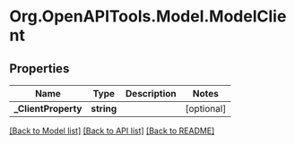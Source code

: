 # Org.OpenAPITools.Model.ModelClient

## Properties

Name | Type | Description | Notes
------------ | ------------- | ------------- | -------------
**_ClientProperty** | **string** |  | [optional] 

[[Back to Model list]](../README.md#documentation-for-models) [[Back to API list]](../README.md#documentation-for-api-endpoints) [[Back to README]](../README.md)

